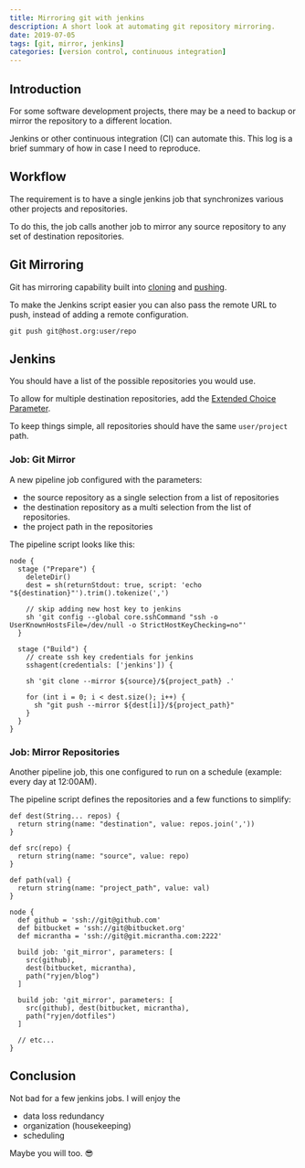 ```yaml
---
title: Mirroring git with jenkins
description: A short look at automating git repository mirroring.
date: 2019-07-05
tags: [git, mirror, jenkins]
categories: [version control, continuous integration]
---
```


## Introduction

For some software development projects, there may be a need to backup or mirror the repository to a different location.

Jenkins or other continuous integration (CI) can automate this. This log is a brief summary of how in case I need to reproduce.

## Workflow

The requirement is to have a single jenkins job that synchronizes various other projects and repositories.

To do this, the job calls another job to mirror any source repository to any set of destination repositories.

## Git Mirroring

Git has mirroring capability built into [cloning](https://www.git-scm.com/docs/git-clone#Documentation/git-clone.txt---mirror) and [pushing](https://www.git-scm.com/docs/git-push#Documentation/git-push.txt---mirror).

To make the Jenkins script easier you can also pass the remote URL to push, instead of adding a remote configuration.

`git push git@host.org:user/repo`

## Jenkins

You should have a list of the possible repositories you would use.

To allow for multiple destination repositories, add the [Extended Choice Parameter](https://wiki.jenkins.io/display/JENKINS/Extended+Choice+Parameter+plugin).

To keep things simple, all repositories should have the same `user/project` path.

### Job: Git Mirror

A new pipeline job configured with the parameters:

- the source repository as a single selection from a list of repositories
- the destination repository as a multi selection from the list of repositories.
- the project path in the repositories

The pipeline script looks like this:

```
node {
  stage ("Prepare") {
    deleteDir()
    dest = sh(returnStdout: true, script: 'echo "${destination}"').trim().tokenize(',')

    // skip adding new host key to jenkins
    sh 'git config --global core.sshCommand "ssh -o UserKnownHostsFile=/dev/null -o StrictHostKeyChecking=no"'
  }

  stage ("Build") {
    // create ssh key credentials for jenkins
    sshagent(credentials: ['jenkins']) {

    sh 'git clone --mirror ${source}/${project_path} .'

    for (int i = 0; i < dest.size(); i++) {
      sh "git push --mirror ${dest[i]}/${project_path}"
    }
  }
}
```

### Job: Mirror Repositories

Another pipeline job, this one configured to run on a schedule (example: every day at 12:00AM).

The pipeline script defines the repositories and a few functions to simplify:

```
def dest(String... repos) {
  return string(name: "destination", value: repos.join(','))
}

def src(repo) {
  return string(name: "source", value: repo)
}

def path(val) {
  return string(name: "project_path", value: val)
}

node {
  def github = 'ssh://git@github.com'
  def bitbucket = 'ssh://git@bitbucket.org'
  def micrantha = 'ssh://git@git.micrantha.com:2222'

  build job: 'git_mirror', parameters: [
    src(github),
    dest(bitbucket, micrantha),
    path("ryjen/blog")
  ]

  build job: 'git_mirror', parameters: [
    src(github), dest(bitbucket, micrantha),
    path("ryjen/dotfiles")
  ]

  // etc...
}
```

## Conclusion

Not bad for a few jenkins jobs. I will enjoy the

- data loss redundancy
- organization (housekeeping)
- scheduling

Maybe you will too. 😎